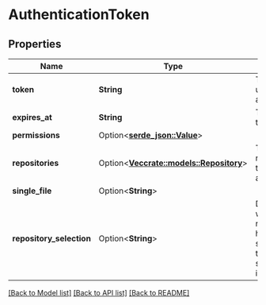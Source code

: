 # AuthenticationToken

## Properties

Name | Type | Description | Notes
------------ | ------------- | ------------- | -------------
**token** | **String** | The token used for authentication | 
**expires_at** | **String** | The time this token expires | 
**permissions** | Option<[**serde_json::Value**](.md)> |  | [optional]
**repositories** | Option<[**Vec<crate::models::Repository>**](repository.md)> | The repositories this token has access to | [optional]
**single_file** | Option<**String**> |  | [optional]
**repository_selection** | Option<**String**> | Describe whether all repositories have been selected or there's a selection involved | [optional]

[[Back to Model list]](../README.md#documentation-for-models) [[Back to API list]](../README.md#documentation-for-api-endpoints) [[Back to README]](../README.md)


